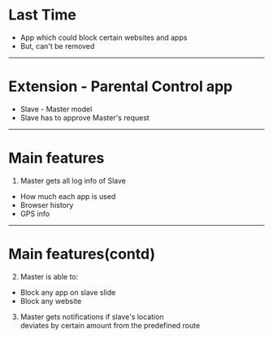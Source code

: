 # Last Time 

* App which could block certain websites and apps
* But, can't be removed

---

# Extension - Parental Control app

* Slave - Master model
* Slave has to approve Master's request 

---
# Main features

1. Master gets all log info of Slave
 * How much each app is used
 * Browser history
 * GPS info

---

# Main features(contd)

2. Master is able to:
 * Block any app on slave slide
 * Block any website
 
3. Master gets notifications if slave's location  
deviates by certain amount from the predefined route
 
 
 
